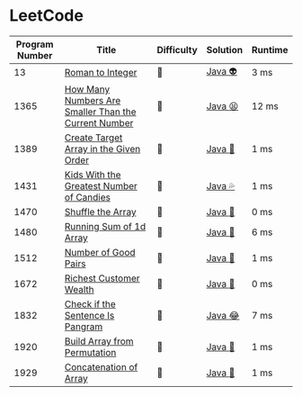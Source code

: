 # LeetCode

| Program Number | Title | Difficulty | Solution | Runtime |
|---| ----- | ----- | -------- | ------- |
|13|[ Roman to Integer](https://leetcode.com/problems/roman-to-integer/)|:cake:|[Java :alien:](./LeetCode%20Solutions/Roman%20To%20Integer.java)|3 ms|
|1365|[How Many Numbers Are Smaller Than the Current Number](https://leetcode.com/problems/how-many-numbers-are-smaller-than-the-current-number/)|:cake:|[Java :tired_face:](./LeetCode%20Solutions/How%20Many%20Numbers%20Are%20Smaller%20Than%20the%20Current%20Number.java)|12 ms|
|1389|[Create Target Array in the Given Order](https://leetcode.com/problems/create-target-array-in-the-given-order/)|:cake:|[Java :woozy_face:](./LeetCode%20Solutions/Create%20Target%20Array%20in%20the%20Given%20Order.java)|1 ms|
|1431|[Kids With the Greatest Number of Candies](https://leetcode.com/problems/kids-with-the-greatest-number-of-candies/)|:cake:|[Java :sweat_drops:](./LeetCode%20Solutions/Kids%20With%20the%20Greatest%20Number%20of%20Candies.java)|1 ms|
|1470|[Shuffle the Array](https://leetcode.com/problems/shuffle-the-array/)|:cake:|[Java :speak_no_evil:](./LeetCode%20Solutions/Shuffle%20the%20Array.java)|0 ms|
|1480|[Running Sum of 1d Array](https://leetcode.com/problems/running-sum-of-1d-array/)|:cake:|[Java :space_invader:](./LeetCode%20Solutions/Running%20Sum%20of%201d%20Array.java)|6 ms|
|1512|[Number of Good Pairs](https://leetcode.com/problems/number-of-good-pairs/)|:cake:|[Java :yellow_heart:](./LeetCode%20Solutions/Number%20of%20Good%20Pairs.java)|1 ms|
|1672|[Richest Customer Wealth](https://leetcode.com/problems/richest-customer-wealth/)|:cake:|[Java :robot:](./LeetCode%20Solutions/Richest%20Customer%20Wealth.java)|0 ms|
|1832|[Check if the Sentence Is Pangram](https://leetcode.com/problems/check-if-the-sentence-is-pangram/)|:cake:|[Java :joy:](./LeetCode%20Solutions/Check%20if%20the%20Sentence%20Is%20Pangram.java)|7 ms|
|1920|[ Build Array from Permutation](https://leetcode.com/problems/build-array-from-permutation/)|:cake:|[Java :sushi:](./LeetCode%20Solutions/Build%20Array%20from%20Permutation.java)|1 ms|
|1929|[Concatenation of Array](https://leetcode.com/problems/concatenation-of-array/)|:cake:|[Java :cup_with_straw:](./LeetCode%20Solutions/Concatenation%20of%20Array.java)| 1 ms|
